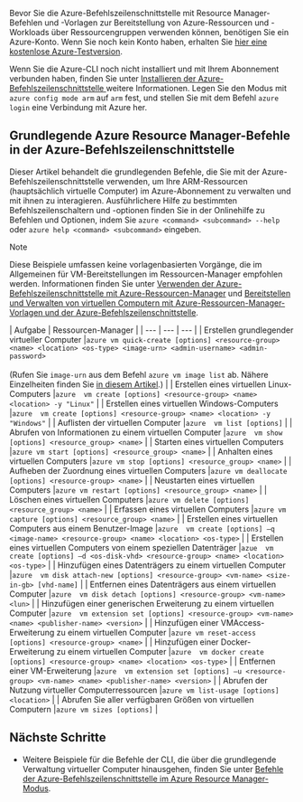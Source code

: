 Bevor Sie die Azure-Befehlszeilenschnittstelle mit Resource Manager-Befehlen und -Vorlagen zur Bereitstellung von Azure-Ressourcen und -Workloads über Ressourcengruppen verwenden können, benötigen Sie ein Azure-Konto. Wenn Sie noch kein Konto haben, erhalten Sie [hier eine kostenlose Azure-Testversion](https://azure.microsoft.com/pricing/free-trial/).

Wenn Sie die Azure-CLI noch nicht installiert und mit Ihrem Abonnement verbunden haben, finden Sie unter [Installieren der Azure-Befehlszeilenschnittstelle ](../articles/xplat-cli-install.md) weitere Informationen. Legen Sie den Modus mit `azure config mode arm` auf `arm` fest, und stellen Sie mit dem Befehl `azure login` eine Verbindung mit Azure her.

## Grundlegende Azure Resource Manager-Befehle in der Azure-Befehlszeilenschnittstelle
Dieser Artikel behandelt die grundlegenden Befehle, die Sie mit der Azure-Befehlszeilenschnittstelle verwenden, um Ihre ARM-Ressourcen (hauptsächlich virtuelle Computer) im Azure-Abonnement zu verwalten und mit ihnen zu interagieren. Ausführlichere Hilfe zu bestimmten Befehlszeilenschaltern und -optionen finden Sie in der Onlinehilfe zu Befehlen und Optionen, indem Sie `azure <command> <subcommand> --help` oder `azure help <command> <subcommand>` eingeben.

> [!NOTE]
> Diese Beispiele umfassen keine vorlagenbasierten Vorgänge, die im Allgemeinen für VM-Bereitstellungen im Ressourcen-Manager empfohlen werden. Informationen finden Sie unter [Verwenden der Azure-Befehlszeilenschnittstelle mit Azure-Ressourcen-Manager](../articles/xplat-cli-azure-resource-manager.md) und [Bereitstellen und Verwalten von virtuellen Computern mit Azure-Ressourcen-Manager-Vorlagen und der Azure-Befehlszeilenschnittstelle](../articles/virtual-machines/virtual-machines-linux-cli-deploy-templates.md).
> 
> 

| Aufgabe | Ressourcen-Manager |
| --- | --- | --- |
| Erstellen grundlegender virtueller Computer |`azure vm quick-create [options] <resource-group> <name> <location> <os-type> <image-urn> <admin-username> <admin-password>`<br/><br/>(Rufen Sie `image-urn` aus dem Befehl `azure vm image list` ab. Nähere Einzelheiten finden Sie [in diesem Artikel](../articles/virtual-machines/virtual-machines-linux-cli-ps-findimage.md).) |
| Erstellen eines virtuellen Linux-Computers |`azure  vm create [options] <resource-group> <name> <location> -y "Linux"` |
| Erstellen eines virtuellen Windows-Computers |`azure  vm create [options] <resource-group> <name> <location> -y "Windows"` |
| Auflisten der virtuellen Computer |`azure  vm list [options]` |
| Abrufen von Informationen zu einem virtuellen Computer |`azure  vm show [options] <resource_group> <name>` |
| Starten eines virtuellen Computers |`azure vm start [options] <resource_group> <name>` |
| Anhalten eines virtuellen Computers |`azure vm stop [options] <resource_group> <name>` |
| Aufheben der Zuordnung eines virtuellen Computers |`azure vm deallocate [options] <resource-group> <name>` |
| Neustarten eines virtuellen Computers |`azure vm restart [options] <resource_group> <name>` |
| Löschen eines virtuellen Computers |`azure vm delete [options] <resource_group> <name>` |
| Erfassen eines virtuellen Computers |`azure vm capture [options] <resource_group> <name>` |
| Erstellen eines virtuellen Computers aus einem Benutzer-Image |`azure  vm create [options] –q <image-name> <resource-group> <name> <location> <os-type>` |
| Erstellen eines virtuellen Computers von einem speziellen Datenträger |`azue  vm create [options] –d <os-disk-vhd> <resource-group> <name> <location> <os-type>` |
| Hinzufügen eines Datenträgers zu einem virtuellen Computer |`azure  vm disk attach-new [options] <resource-group> <vm-name> <size-in-gb> [vhd-name]` |
| Entfernen eines Datenträgers aus einem virtuellen Computer |`azure  vm disk detach [options] <resource-group> <vm-name> <lun>` |
| Hinzufügen einer generischen Erweiterung zu einem virtuellen Computer |`azure  vm extension set [options] <resource-group> <vm-name> <name> <publisher-name> <version>` |
| Hinzufügen einer VMAccess-Erweiterung zu einem virtuellen Computer |`azure vm reset-access [options] <resource-group> <name>` |
| Hinzufügen einer Docker-Erweiterung zu einem virtuellen Computer |`azure  vm docker create [options] <resource-group> <name> <location> <os-type>` |
| Entfernen einer VM-Erweiterung |`azure  vm extension set [options] –u <resource-group> <vm-name> <name> <publisher-name> <version>` |
| Abrufen der Nutzung virtueller Computerressourcen |`azure vm list-usage [options] <location>` |
| Abrufen Sie aller verfügbaren Größen von virtuellen Computern |`azure vm sizes [options]` |

## Nächste Schritte
* Weitere Beispiele für die Befehle der CLI, die über die grundlegende Verwaltung virtueller Computer hinausgehen, finden Sie unter [Befehle der Azure-Befehlszeilenschnittstelle im Azure Resource Manager-Modus](../articles/virtual-machines/azure-cli-arm-commands.md).

<!---HONumber=AcomDC_0713_2016-->